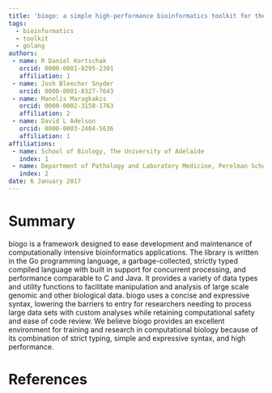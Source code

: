 ```yaml
---
title: 'bíogo: a simple high-performance bioinformatics toolkit for the Go language'
tags:
  - bioinformatics
  - toolkit
  - golang
authors:
 - name: R Daniel Kortschak
   orcid: 0000-0001-8295-2301
   affiliation: 1
 - name: Josh Bleecher Snyder
   orcid: 0000-0001-8327-7643
 - name: Manolis Maragkakis
   orcid: 0000-0002-3158-1763
   affiliation: 2
 - name: David L Adelson
   orcid: 0000-0003-2404-5636
   affiliation: 1
affiliations:
 - name: School of Biology, The University of Adelaide
   index: 1
 - name: Department of Pathology and Laboratory Medicine, Perelman School of Medicine, University of Pennsylvania
   index: 2
date: 6 January 2017
---
```


# Summary

bíogo is a framework designed to ease development and maintenance of computationally intensive bioinformatics applications. The library is written in the Go programming language, a garbage-collected, strictly typed compiled language with built in support for concurrent processing, and performance comparable to C and Java. It provides a variety of data types and utility functions to facilitate manipulation and analysis of large scale genomic and other biological data. bíogo uses a concise and expressive syntax, lowering the barriers to entry for researchers needing to process large data sets with custom analyses while retaining computational safety and ease of code review. We believe bíogo provides an excellent environment for training and research in computational biology because of its combination of strict typing, simple and expressive syntax, and high performance.

# References
